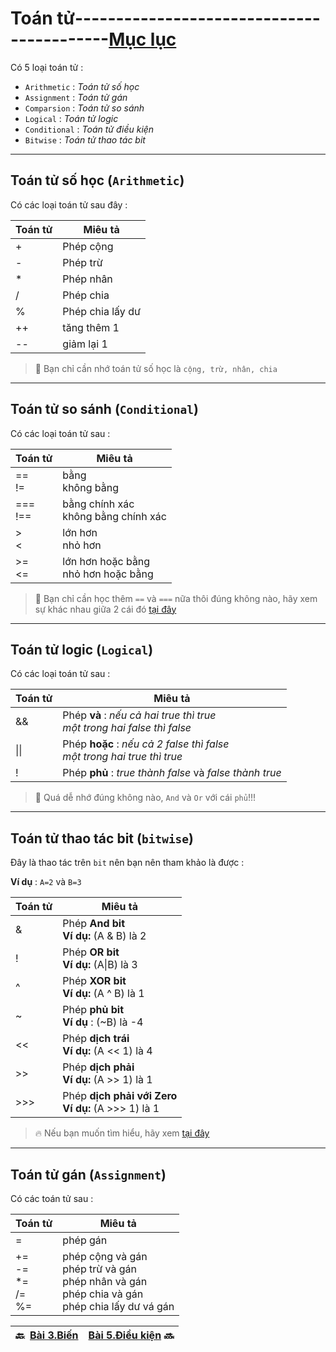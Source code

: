# Toán tử------------------------------------------[Mục lục](https://github.com/Zenfection/Javascript)

Có 5 loại toán tử : 

- `Arithmetic` : *Toán tử số học*
- `Assignment` : *Toán tử gán*
- `Comparsion` : *Toán tử so sánh*
- `Logical` : *Toán tử logic*
- `Conditional` : *Toán tử điều kiện*
- `Bitwise` : *Toán tử thao tác bit*

---

## Toán tử số học (`Arithmetic`)

Có các loại toán tử sau đây :  

| Toán tử | Miêu tả          |
| ------- | ---------------- |
| +       | Phép cộng        |
| -       | Phép trừ         |
| *       | Phép nhân        |
| /       | Phép chia        |
| %       | Phép chia lấy dư |
| ++      | tăng thêm 1      |
| --      | giảm lại 1       |

> 🤔  Bạn chỉ cần nhớ toán tử số học là `cộng, trừ, nhân, chia`

---

## Toán tử so sánh (`Conditional`)

Có các loại toán tử sau : 

| Toán tử    | Miêu tả                                |
| ---------- | -------------------------------------- |
| ==<br>!=   | bằng<br>không bằng                     |
| ===<br>!== | bằng chính xác<br>không bằng chính xác |
| ><br><     | lớn hơn<br>nhỏ hơn                     |
| >=<br><=   | lớn hơn hoặc bằng<br>nhỏ hơn hoặc bằng |

> 🤔  Bạn chỉ cần học thêm `==` và `===` nữa thôi đúng không nào, hãy xem sự khác nhau giữa 2 cái đó [tại đây](https://quantrimang.com/inequality-va-strict-inequality-javascript-169721)

---

## Toán tử logic (`Logical`)

Có các loại toán tử sau : 

| Toán tử | Miêu tả                                                                      |
| ------- | ---------------------------------------------------------------------------- |
| &&      | Phép **và** : *nếu cả hai true thì true* <br>*một trong hai false thì false* |
| \|\|    | Phép **hoặc** : *nếu cả 2 false thì false*<br>*một trong hai true thì true*  |
| !       | Phép **phủ** : *true thành false* và *false thành true*                      |

> 🤔  Quá dễ nhớ đúng không nào, `And` và `Or` với cái `phủ`!!!

---

## Toán tử thao tác bit (`bitwise`)

Đây là thao tác trên `bit` nên bạn nên tham khảo là được : 

**Ví dụ** : `A=2` và `B=3`

| Toán tử | Miêu tả                                                  |
| ------- | -------------------------------------------------------- |
| &       | Phép **And bit** <br>**Ví dụ:** (A & B) là 2             |
| !       | Phép **OR bit**<br>**Ví dụ:** (A\|B) là 3                |
| ^       | Phép **XOR bit**<br>**Ví dụ:** (A ^ B) là 1              |
| ~       | Phép **phủ bit**<br>**Ví dụ** : (~B) là -4               |
| <<      | Phép **dịch trái**<br>**Ví dụ:** (A << 1) là 4           |
| >>      | Phép **dịch phải**<br>**Ví dụ:** (A >> 1) là 1           |
| >>>     | Phép **dịch phải với Zero**<br>**Ví dụ:** (A >>> 1) là 1 |

> 🔥  Nếu bạn muốn tìm hiểu, hãy xem [tại đây](https://openplanning.net/12281/cac-toan-tu-bitwise)

---

## Toán tử gán (`Assignment`)

Có các toán tử sau :

| Toán tử                    | Miêu tả                                                                                                  |
| -------------------------- | -------------------------------------------------------------------------------------------------------- |
| =                          | phép gán                                                                                                 |
| +=<br>-=<br>*=<br>/=<br>%= | phép cộng và gán <br>phép trừ và gán <br>phép nhân và gán<br>phép chia và gán<br>phép chia lấy dư vá gán |

| 🔙  [Bài 3.Biến](https://github.com/Zenfection/Javascript/blob/master/Javascript%20Basic/3.Bien.md) | [Bài 5.Điều kiện](https://github.com/Zenfection/Javascript/blob/master/Javascript%20Basic/5.Dieukien.md) 🔜 |
| --------------------------------------------------------------------------------------------------- | ----------------------------------------------------------------------------------------------------------- |
